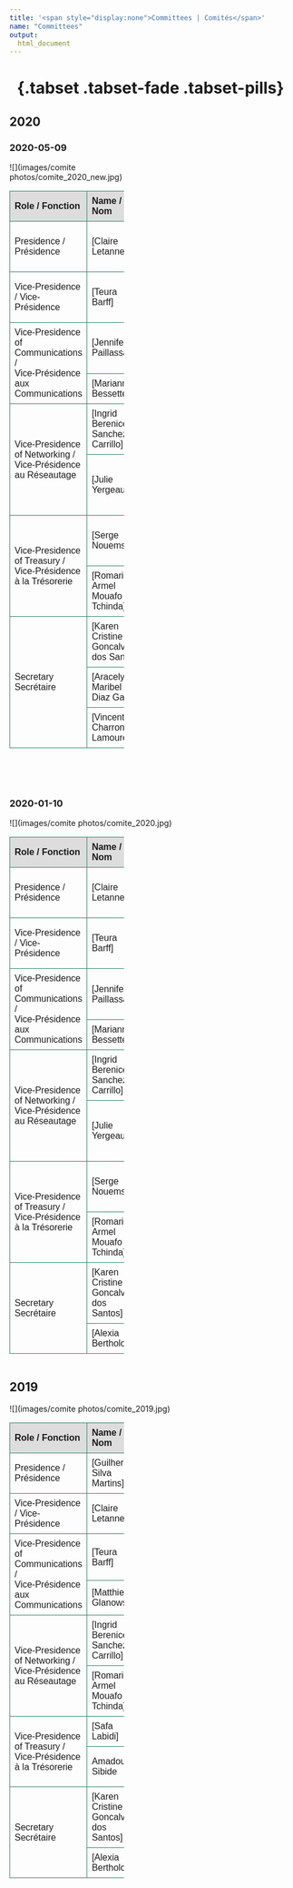 ```yaml
---
title: '<span style="display:none">Committees | Comités</span>'
name: "Committees"
output:
  html_document
---
```

<head>
<link rel="apple-touch-icon" sizes="180x180" href="/apple-touch-icon.png">
<link rel="icon" type="image/png" sizes="32x32" href="/favicon-32x32.png">
<link rel="icon" type="image/png" sizes="16x16" href="/favicon-16x16.png">
<link rel="manifest" href="/site.webmanifest">
<link rel="mask-icon" href="/safari-pinned-tab.svg" color="#5bbad5">
<meta name="msapplication-TileColor" content="#da532c">
<meta name="theme-color" content="#ffffff">
<meta charset="utf-8">
<meta name="viewport" content="width=device-width, initial-scale=1">
<link rel="stylesheet" href="./two_columns.css">


</head>
<style>
  .left { width: 60%}
  .right{
    width: 40%;
  }
</style>




# &nbsp; {.tabset .tabset-fade .tabset-pills} 

## 2020

### 2020-05-09
<div class="row">
<div class="column left">
![](images/comite photos/comite_2020_new.jpg) 
</div>
<div class="column right">

<style>
table {
  font-family: arial, sans-serif;
  border-collapse: collapse;
  width: 100%;
}

td, th {
  border: 1px solid rgba(50, 130, 102);
  text-align: left;
  padding: 8px;
}
tr:first-child {
  background-color: #dddddd;
}
</style>
<table>
<tr>
<td><b>Role / Fonction</b></td><td><b>Name / Nom </b></td><td><b>University / Université</b></td>
</tr>
<tr>
<td>Presidence / Présidence</td><td>[Claire Letanneur]</td><td>Université du Québec à Trois-Rivières</td>
</tr>
<tr>
<td>Vice-Presidence / Vice-Présidence</td><td>[Teura Barff]</td><td>Université du Québec à Trois-Rivières</td>
</tr>
<tr>
<td rowspan="2">Vice-Presidence of Communications /<br>Vice-Présidence aux Communications</td><td>[Jennifer Paillassa]</td><td>Université du Québec à Trois-Rivières</td>
</tr>
<tr>
<td>[Marianne Bessette]</td><td>Université de Montréal</td>
</tr>
<tr>
<td rowspan="2">Vice-Presidence of Networking /<br>Vice-Présidence au Réseautage</td><td>[Ingrid Berenice Sanchez Carrillo]</td><td>Université du Québec à Trois-Rivières</td>
</tr>
<tr>
<td>[Julie Yergeau]</td><td>Université de Sherbrooke, Université Laval</td>
</tr>
<tr>
<td rowspan="2">Vice-Presidence of Treasury /<br>Vice-Présidence à la Trésorerie</td><td>[Serge Nouemssi]</td><td>Université du Québec à Trois-Rivières</td>
</tr>
<tr>
<td>[Romaric Armel Mouafo Tchinda]</td><td>Université de Sherbrooke</td>
</tr>
<tr>
<td rowspan="3"> Secretary<br>Secrétaire</td><td>[Karen Cristine Goncalves dos Santos]</td><td rowspan="2">Université du Québec à Trois-Rivières</td>
</tr>
<tr>
<td>[Aracely Maribel Diaz Garza]</td>
</tr>
<tr>
<td>[Vincent Charron-Lamoureux]</td><td>Université de Sherbrooke</td>
</tr>
</table>
</div>
</div>


<br><br>

### 2020-01-10

<div class="row">
<div class="column left">
![](images/comite photos/comite_2020.jpg) 
</div>
<div class="column right">

<table>
<tr>
<td><b>Role / Fonction</b></td><td><b>Name / Nom </b></td><td><b>University / Université</b></td>
</tr>
<tr>
<td>Presidence / Présidence</td><td>[Claire Letanneur]</td><td>Université du Québec à Trois-Rivières</td>
</tr>
<tr>
<td>Vice-Presidence / Vice-Présidence</td><td>[Teura Barff]</td><td>Université du Québec à Trois-Rivières</td>
</tr>
<tr>
<td rowspan="2">Vice-Presidence of Communications /<br>Vice-Présidence aux Communications</td><td>[Jennifer Paillassa]</td><td>Université du Québec à Trois-Rivières</td>
</tr>
<tr>
<td>[Marianne Bessette]</td><td>Université de Montréal</td>
</tr>
<tr>
<td rowspan="2">Vice-Presidence of Networking /<br>Vice-Présidence au Réseautage</td><td>[Ingrid Berenice Sanchez Carrillo]</td><td>Université du Québec à Trois-Rivières</td>
</tr>
<tr>
<td>[Julie Yergeau]</td><td>Université de Sherbrooke, Université Laval</td>
</tr>
<tr>
<td rowspan="2">Vice-Presidence of Treasury /<br>Vice-Présidence à la Trésorerie</td><td>[Serge Nouemssi]</td><td>Université du Québec à Trois-Rivières</td>
</tr>
<tr>
<td>[Romaric Armel Mouafo Tchinda]</td><td>Université de Sherbrooke</td>
</tr>
<tr>
<td rowspan="2"> Secretary<br>Secrétaire</td><td>[Karen Cristine Goncalves dos Santos]</td><td>Université du Québec à Trois-Rivières</td>
</tr>
<tr>
<td>[Alexia Bertholon]</td>
<td>McGill University</td>
</tr>
</table>
</div>
</div>

##  2019

<div class="row">
<div class="column left">
![](images/comite photos/comite_2019.jpg)

</div>
<div class="column right">

<table>
<tr>
<td><b>Role / Fonction</b></td><td><b>Name / Nom </b></td><td><b>University / Université</b></td>
</tr>
<tr>
<td>Presidence / Présidence</td><td>[Guilherme Silva Martins]</td><td>Université de Sherbrooke</td>
</tr>
<tr>
<td>Vice-Presidence / Vice-Présidence</td><td>[Claire Letanneur]</td><td>Université du Québec à Trois-Rivières</td>
</tr>
<tr>
<td rowspan="2">Vice-Presidence of Communications /<br>Vice-Présidence aux Communications</td><td>[Teura Barff]</td><td>Université du Québec à Trois-Rivières</td>
</tr>
<tr>
<td>[Matthieu Glanowski]</td><td>Université de Sherbrooke</td>
</tr>
<tr>
<td rowspan="2">Vice-Presidence of Networking /<br>Vice-Présidence au Réseautage</td><td>[Ingrid Berenice Sanchez Carrillo]</td><td>Université du Québec à Trois-Rivières</td>
</tr>
<tr>
<td>[Romaric Armel Mouafo Tchinda]</td><td>Université de Sherbrooke</td>
</tr>
<tr>
<td rowspan="2">Vice-Presidence of Treasury /<br>Vice-Présidence à la Trésorerie</td><td>[Safa Labidi]</td><td>Université de Sherbrooke</td>
</tr>
<tr>
<td>Amadou Sibide</td><td>Agriculture et Agrolimentaire Canada</td>
</tr>
<tr>
<td rowspan="2"> Secretary<br>Secrétaire</td><td>[Karen Cristine Goncalves dos Santos]</td><td>Université du Québec à Trois-Rivières</td>
</tr>
<tr>
<td>[Alexia Bertholon]</td>
<td>McGill University</td>
</tr>
</table>
</div>
</div>

[Aracely Maribel Diaz Garza]: https://www.linkedin.com/in/aracely-maribel-diaz-garza-6989b5169/
[Vincent Charron-Lamoureux]: https://www.researchgate.net/profile/Vincent_Charron-Lamoureux
[Jennifer Paillassa]: https://www.linkedin.com/in/jennifer-paillassa-087600a3/
[Marianne Bessette]: https://www.linkedin.com/in/marianne-bessette-b16287146/
[Julie Yergeau]: https://www.linkedin.com/in/julie-yergeau-b58508186/
[Serge Nouemssi]: https://www.linkedin.com/in/serge-basile-nouemssi-a95913121/
[Guilherme Silva Martins]: https://www.linkedin.com/in/guilherme-martins-1268202b/
[Claire Letanneur]: https://www.researchgate.net/profile/Claire_Letanneur
[Teura Barff]: https://www.linkedin.com/in/teura-barff-66526647/
[Matthieu Glanowski]: https://www.linkedin.com/in/matthieu-glanowski-585254116/
[Ingrid Berenice Sanchez Carrillo]: https://www.linkedin.com/in/ingrid-sanchez/
[Romaric Armel Mouafo Tchinda]: https://www.linkedin.com/in/romaric-armel-mouafo-tchinda-ba266185/
[Safa Labidi]: https://www.linkedin.com/in/safa-labidi-41749b73/
[Karen Cristine Goncalves dos Santos]: https://www.linkedin.com/in/karen-cristine-gon%C3%A7alves-dos-santos-05847a113/
[Alexia Bertholon]: https://www.linkedin.com/in/alexiabertholon/